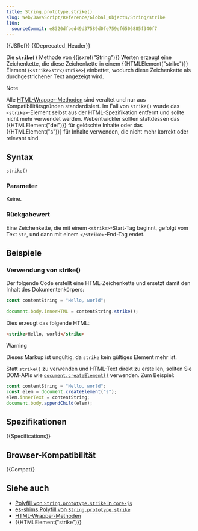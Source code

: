 ```yaml
---
title: String.prototype.strike()
slug: Web/JavaScript/Reference/Global_Objects/String/strike
l10n:
  sourceCommit: e8320dfbed49d37589d0fe759ef6506885f340f7
---
```


{{JSRef}} {{Deprecated_Header}}

Die **`strike()`** Methode von {{jsxref("String")}} Werten erzeugt eine Zeichenkette, die diese Zeichenkette in einem {{HTMLElement("strike")}} Element (`<strike>str</strike>`) einbettet, wodurch diese Zeichenkette als durchgestrichener Text angezeigt wird.

> [!NOTE]
> Alle [HTML-Wrapper-Methoden](/de/docs/Web/JavaScript/Reference/Global_Objects/String#html_wrapper_methods) sind veraltet und nur aus Kompatibilitätsgründen standardisiert. Im Fall von `strike()` wurde das `<strike>`-Element selbst aus der HTML-Spezifikation entfernt und sollte nicht mehr verwendet werden. Webentwickler sollten stattdessen das {{HTMLElement("del")}} für gelöschte Inhalte oder das {{HTMLElement("s")}} für Inhalte verwenden, die nicht mehr korrekt oder relevant sind.

## Syntax

```js-nolint
strike()
```

### Parameter

Keine.

### Rückgabewert

Eine Zeichenkette, die mit einem `<strike>`-Start-Tag beginnt, gefolgt vom Text `str`, und dann mit einem `</strike>`-End-Tag endet.

## Beispiele

### Verwendung von strike()

Der folgende Code erstellt eine HTML-Zeichenkette und ersetzt damit den Inhalt des Dokumentenkörpers:

```js
const contentString = "Hello, world";

document.body.innerHTML = contentString.strike();
```

Dies erzeugt das folgende HTML:

```html
<strike>Hello, world</strike>
```

> [!WARNING]
> Dieses Markup ist ungültig, da `strike` kein gültiges Element mehr ist.

Statt `strike()` zu verwenden und HTML-Text direkt zu erstellen, sollten Sie DOM-APIs wie [`document.createElement()`](/de/docs/Web/API/Document/createElement) verwenden. Zum Beispiel:

```js
const contentString = "Hello, world";
const elem = document.createElement("s");
elem.innerText = contentString;
document.body.appendChild(elem);
```

## Spezifikationen

{{Specifications}}

## Browser-Kompatibilität

{{Compat}}

## Siehe auch

- [Polyfill von `String.prototype.strike` in `core-js`](https://github.com/zloirock/core-js#ecmascript-string-and-regexp)
- [es-shims Polyfill von `String.prototype.strike`](https://www.npmjs.com/package/es-string-html-methods)
- [HTML-Wrapper-Methoden](/de/docs/Web/JavaScript/Reference/Global_Objects/String#html_wrapper_methods)
- {{HTMLElement("strike")}}
